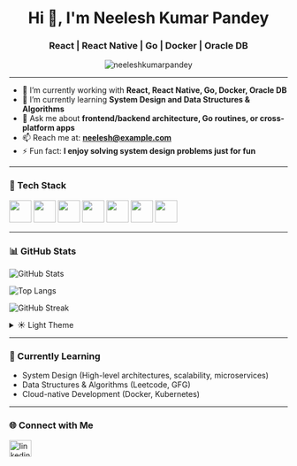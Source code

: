 <h1 align="center">Hi 👋, I'm Neelesh Kumar Pandey</h1>
<h3 align="center">React | React Native | Go | Docker | Oracle DB</h3>

<p align="center">
  <img src="https://komarev.com/ghpvc/?username=neeleshkumarpandey&label=Profile%20views&color=0e75b6&style=flat" alt="neeleshkumarpandey" />
</p>

---

- 🔭 I’m currently working with **React, React Native, Go, Docker, Oracle DB**
- 🌱 I’m currently learning **System Design and Data Structures & Algorithms**
- 💬 Ask me about **frontend/backend architecture, Go routines, or cross-platform apps**
- 📫 Reach me at: **neelesh@example.com**
- ⚡ Fun fact: **I enjoy solving system design problems just for fun**

---

### 🧰 Tech Stack

<p align="left">
  <img src="https://cdn.jsdelivr.net/gh/devicons/devicon/icons/react/react-original.svg" width="40" height="40"/>
  <img src="https://cdn.jsdelivr.net/gh/devicons/devicon/icons/react/react-original.svg" width="40" height="40"/>
  <img src="https://cdn.jsdelivr.net/gh/devicons/devicon/icons/go/go-original.svg" width="40" height="40"/>
  <img src="https://cdn.jsdelivr.net/gh/devicons/devicon/icons/docker/docker-original.svg" width="40" height="40"/>
  <img src="https://cdn.jsdelivr.net/gh/devicons/devicon/icons/oracle/oracle-original.svg" width="40" height="40"/>
  <img src="https://cdn.jsdelivr.net/gh/devicons/devicon/icons/javascript/javascript-original.svg" width="40" height="40"/>
  <img src="https://cdn.jsdelivr.net/gh/devicons/devicon/icons/typescript/typescript-original.svg" width="40" height="40"/>
</p>

---

### 📊 GitHub Stats

<p align="left">
  <img src="https://github-readme-stats.vercel.app/api?username=neeleshkumarpandey&show_icons=true&theme=tokyonight" alt="GitHub Stats" />
</p>

<p align="left">
  <img src="https://github-readme-stats.vercel.app/api/top-langs/?username=neeleshkumarpandey&layout=compact&theme=tokyonight" alt="Top Langs" />
</p>

<p align="left">
  <img src="https://github-readme-streak-stats.herokuapp.com/?user=neeleshkumarpandey&theme=tokyonight" alt="GitHub Streak" />
</p>

<details>
  <summary>☀️ Light Theme</summary>
  
  <p align="left">
    <img src="https://github-readme-stats.vercel.app/api?username=neeleshkumarpandey&show_icons=true&theme=default" alt="GitHub Stats" />
  </p>
  
  <p align="left">
    <img src="https://github-readme-stats.vercel.app/api/top-langs/?username=neeleshkumarpandey&layout=compact&theme=default" alt="Top Langs" />
  </p>
  
  <p align="left">
    <img src="https://github-readme-streak-stats.herokuapp.com/?user=neeleshkumarpandey&theme=default" alt="GitHub Streak" />
  </p>
</details>

---

### 🧠 Currently Learning

- System Design (High-level architectures, scalability, microservices)
- Data Structures & Algorithms (Leetcode, GFG)
- Cloud-native Development (Docker, Kubernetes)

---

### 🌐 Connect with Me

<p align="left">
  <a href="[https://www.linkedin.com/in/your-linkedin-profile/](https://www.linkedin.com/in/neelesh-kumar-pandey-8343bb34a/)" target="blank">
    <img align="center" src="https://cdn.jsdelivr.net/npm/simple-icons@v3/icons/linkedin.svg" alt="linkedin" height="30" width="40" />
  </a>
</p>
